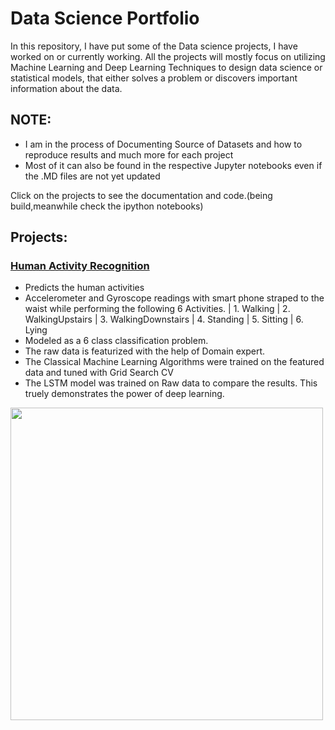 # Data Science Portfolio


In this repository, I have put some of the Data science projects, I have worked on or currently working. 
All the projects will mostly focus on utilizing Machine Learning and Deep Learning Techniques to design data science or statistical models, that either solves a problem or discovers important information about the data.

## NOTE:
* I am in the process of Documenting Source of Datasets and how to reproduce results and much more for each project
* Most of it can also be found in the respective Jupyter notebooks even if the .MD files are not yet updated

Click on the projects to see the documentation and code.(being build,meanwhile check the ipython notebooks)

## Projects:

###  [Human Activity Recognition](https://github.com/srvds/Human-Activity-Recognition)
* Predicts the human activities
* Accelerometer and Gyroscope readings with smart phone straped to the waist while performing the following 6 Activities.
| 1. Walking | 2. WalkingUpstairs | 3. WalkingDownstairs | 4. Standing | 5. Sitting | 6. Lying
* Modeled as a 6 class classification problem.
* The raw data is featurized with the help of Domain expert.
* The Classical Machine Learning Algorithms were trained on the featured data and tuned with Grid Search CV
* The LSTM model was trained on Raw data to compare the results. This truely demonstrates the power of deep learning.
<img src="https://github.com/srvds/Human-Activity-Recognition/blob/master/t-sne_perp_50_iter_1000.png" width="500">

